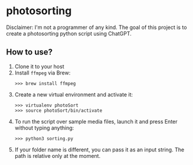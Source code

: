 # photosorting

Disclaimer: I'm not a programmer of any kind. The goal of this project is to create a photosorting python script using ChatGPT.

## How to use?

1. Clone it to your host
2. Install `ffmpeg` via Brew:
    ```
    >>> brew install ffmpeg
    ```
3. Create a new virtual environment and activate it:
    ```
    >>> virtualenv photoSort
    >>> source photoSort/bin/activate
    ```
4. To run the script over sample media files, launch it and press Enter without typing anything:
    ```
    >>> python3 sorting.py
    ```
5. If your folder name is different, you can pass it as an input string. The path is relative only at the moment.
